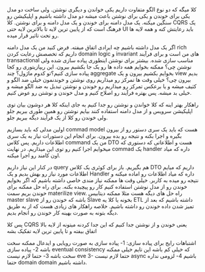 کلا میگه که دو نوع الگو متفاوت داریم یکی خواندن و دیگری نوشتن. 
ولی ساخت دو مدل یکی برای خوندن و یکی برای نوشتن باعث میشه دو مدل داشته باشیم و اپلیکیشن رو سنگین میکنه. یک مدل دامنه برای خوندن و یک مدل دامنه و برای نوشتن. کلا CQRS یک فرهنگ است که از پایین ترین لایه تا بالاترین لایه حتی UI باید رعایتش کنه و همه لایه ها رو تحت تاثیر قرار میده. 

اگر یک مدل داشته باشیم چه ایرادی اتفاق میفته. فرض کنید من یک مدل دامنه rich داریم که تخصصش رعایت کردن domain logic و invariant های من است و برای فرآیند transactional مناسب سازی شده. بیشتر برای نوشتن اینطوری پیاده سازی شده ولی نوشتن چی؟
ممکنه بخوایم همه داده ها رو یک جا بکشیم بیرون. این ریپازیتوری رو کجا پیاده سازی کنیم؟تو کدوم ماژول؟ چند aggregate بخوایم بکشیم بیرون و یک view بدیم بیرون چی؟
خیلی وقت ها تمرکز رو میذاریم روی نوشتن و خوندنمون خیلی ضد الگو و کثیف میشه و یا برعکس تمرکز رو میذاریم رو خوندن و نوشتن تبدیل به ضد الگو میشه و خیلی بد میشه. 
پس بهتره فرآیند رو اصلاح کنیم و مدل خوندن و نوشتن رو عوض کنیم. 

راهکار بهتر اینه که کلا خواندن و نوشتن رو جدا کنیم به جای اینکه کلا هر دوشون بیان توی اپلیکیشن سرویس و از مدل دامنه استفاده کنند بیایم نوشتن رو همین طوری ببریم جلو ولی خوندن رو کلا از یک فرآیند دیگه ببریم جلو. 

اولین مدلی که باید بسازیم commad model هست که باید یک سری دستور رو از بیرون بگیره و اجرا بکنه و نتیجه رو بده بیرون. برای انجام این دستورات نیاز به یک سری اطلاعات داریم. پس کلاس command من یک DTO هست و اطلاعاتی که دستوری که میخوایم اجرا کنیم رو توی این میذاریم. در نهایت commad یک handler داره که میاد اون کامند رو اجرا میکنه. 

در کنار این نیاز داریم query هم بگیریم. باز برای کوئری یک کلاس DTO داریم که میایم اطلاعات مورد نیاز رو بهش بدیم و یک Handler داره که میاد اطلاعات رو اماده میکنه و نتیجه رو میده به کاربر. خیلی وقت ها ممکنه نیاز مندی خاصی داشته باشیم که اگر بخوایم خوندن رو از مدل نوشتن استفاده کنیم کار رو پیچیده بکنه. برای راه حل ممکنه برای خوندن بریم سمت materilize view. راه حل های دیگه هست مثلا ممکنه دیتابیس master slave  باشه که خوندن رو از Slave بخونه یا کلا یه ETL داشته باشیم که بعد از تمیز شدن داده خوندن رو داشته باشیم. خلاصه راهکار های زیادی هست که از یه طریق دیگه بتونه به صورت بهینه کار خوندن رو انجام بدیم. 

پس کلا CQRS یعنی خوندن و از نوشتن جدا کنیم که این جدا کردنه میتونه از لایه بالا اتفاق بیفته و تا پایین ترین لایه تفکیک بشه

اشتباهات رایج برای پیاده سازی:
1- پیاده سازی به صورت رویایی و ایدعال ممکنه سخت باشه 
2- پیاده سازی eventual consistency که خیلی کم باشه این تایم خیلی ممکنه سخت باشه
3- حتما لازم نیست eve
3- حتما لازم نیست async باشیم
4- لزومی نداره حتما domain domain داشته باشیم. 
